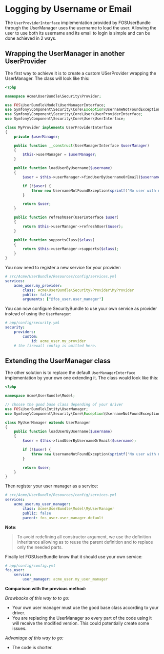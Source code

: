 Logging by Username or Email
============================

The `UserProviderInterface` implementation provided by FOSUserBundle through
the UserManager uses the username to load the user. Allowing the user to
use both its username and its email to login is simple and can be done achieved
in 2 ways.

## Wrapping the UserManager in another UserProvider

The first way to achieve it is to create a custom USerProvider wrapping the
UserManager. The class will look like this:

```php
<?php

namespace Acme\UserBundle\Security\Provider;

use FOS\UserBundle\Model\UserManagerInterface;
use Symfony\Component\Security\Core\Exception\UsernameNotFoundException;
use Symfony\Component\Security\Core\User\UserProviderInterface;
use Symfony\Component\Security\Core\User\UserInterface;

class MyProvider implements UserProviderInterface
{
    private $userManager;

    public function __construct(UserManagerInterface $userManager)
    {
        $this->userManager = $userManager;
    }

    public function loadUserByUsername($username)
    {
        $user = $this->userManager->findUserByUsernameOrEmail($username);

        if (!$user) {
            throw new UsernameNotFoundException(sprintf('No user with name "%s" was found.', $username));
        }

        return $user;
    }

    public function refreshUser(UserInterface $user)
    {
        return $this->userManager->refreshUser($user);
    }

    public function supportsClass($class)
    {
        return $this->userManager->supports($class);
    }
}
```

You now need to register a new service for your provider:

```yaml
# src/Acme/UserBundle/Resources/config/services.yml
services:
    acme_user.my_provider:
        class: Acme\UserBundle\Security\Provider\MyProvider
        public: false
        arguments: ["@fos_user.user_manager"]
```

You can now configure SecurityBundle to use your own service as provider
instead of using the `UserManager`:

```yaml
# app/config/security.yml
security:
    providers:
        custom:
            id: acme_user.my_provider
    # the firewall config is omitted here.
```

## Extending the UserManager class

The other solution is to replace the default `UserManagerInterface` implementation
by your own one extending it. The class would look like this:

```php
<?php

namespace Acme\UserBundle\Model;

// choose the good base class depending of your driver
use FOS\UserBundle\Entity\UserManager;
use Symfony\Component\Security\Core\Exception\UsernameNotFoundException;

class MyUserManager extends UserManager
{
    public function loadUserByUsername($username)
    {
        $user = $this->findUserByUsernameOrEmail($username);

        if (!$user) {
            throw new UsernameNotFoundException(sprintf('No user with name "%s" was found.', $username));
        }

        return $user;
    }
}
```

Then register your user manager as a service:

```yaml
# src/Acme/UserBundle/Resources/config/services.yml
services:
    acme_user.my_user_manager:
        class: Acme\UserBundle\Model\MyUserManager
        public: false
        parent: fos_user.user_manager.default
```

**Note:**

> To avoid redefining all constructor argument, we use the definition inheritance
> allowing as to reuse the parent definition and to replace only the needed parts.

Finally let FOSUserBundle know that it should use your own service:

```yaml
# app/config/config.yml
fos_user:
    service:
        user_manager: acme_user.my_user_manager
```

**Comparison with the previous method:**

*Drawbacks of this way to to go:*

- Your own user manager must use the good base class according to your driver.
- You are replacing the UserManager so every part of the code using it will
  receive the modified version. This could potentially create some issues.

*Advantage of this way to go:*

- The code is shorter.

